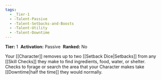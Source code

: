 ```yaml
---
tags:
  - _Tier-1
  - -Talent-Passive
  - -Talent-Setbacks-and-Boosts
  - -Talent-Utility
  - -Talent-Downtime
---
```

**Tier:** 1 
**Activation:** Passive 
**Ranked:** No 

Your [[Character]] removes up to two [[Setback Dice|Setbacks]] from any [[Skill Checks]] they make to find ingredients, food, water, or shelter. Checks to forage or search the area that your Character makes take [[Downtime|half the time]] they would normally.